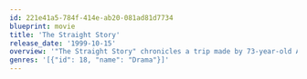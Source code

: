 ```yaml
---
id: 221e41a5-784f-414e-ab20-081ad81d7734
blueprint: movie
title: 'The Straight Story'
release_date: '1999-10-15'
overview: '"The Straight Story" chronicles a trip made by 73-year-old Alvin Straight from Laurens, Iowa, to Mt. Zion, Wisconsin, in 1994 while riding a lawn mower. The man undertook his strange journey to mend his relationship with his ill, estranged, 75-year-old brother Lyle.'
genres: '[{"id": 18, "name": "Drama"}]'
---
```

